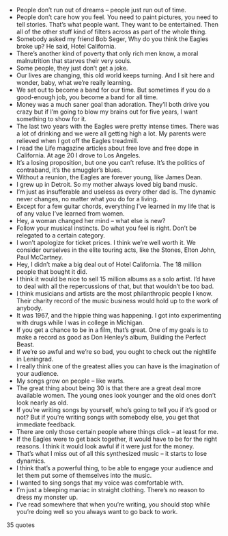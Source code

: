  - People don’t run out of dreams – people just run out of time.
 - People don’t care how you feel. You need to paint pictures, you need to tell stories. That’s what people want. They want to be entertained. Then all of the other stuff kind of filters across as part of the whole thing.
 - Somebody asked my friend Bob Seger, Why do you think the Eagles broke up? He said, Hotel California.
 - There’s another kind of poverty that only rich men know, a moral malnutrition that starves their very souls.
 - Some people, they just don’t get a joke.
 - Our lives are changing, this old world keeps turning. And I sit here and wonder, baby, what we’re really learning.
 - We set out to become a band for our time. But sometimes if you do a good-enough job, you become a band for all time.
 - Money was a much saner goal than adoration. They’ll both drive you crazy but if I’m going to blow my brains out for five years, I want something to show for it.
 - The last two years with the Eagles were pretty intense times. There was a lot of drinking and we were all getting high a lot. My parents were relieved when I got off the Eagles treadmill.
 - I read the Life magazine articles about free love and free dope in California. At age 20 I drove to Los Angeles.
 - It’s a losing proposition, but one you can’t refuse. It’s the politics of contraband, it’s the smuggler’s blues.
 - Without a reunion, the Eagles are forever young, like James Dean.
 - I grew up in Detroit. So my mother always loved big band music.
 - I’m just as insufferable and useless as every other dad is. The dynamic never changes, no matter what you do for a living.
 - Except for a few guitar chords, everything I’ve learned in my life that is of any value I’ve learned from women.
 - Hey, a woman changed her mind – what else is new?
 - Follow your musical instincts. Do what you feel is right. Don’t be relegated to a certain category.
 - I won’t apologize for ticket prices. I think we’re well worth it. We consider ourselves in the elite touring acts, like the Stones, Elton John, Paul McCartney.
 - Hey, I didn’t make a big deal out of Hotel California. The 18 million people that bought it did.
 - I think it would be nice to sell 15 million albums as a solo artist. I’d have to deal with all the repercussions of that, but that wouldn’t be too bad.
 - I think musicians and artists are the most philanthropic people I know. Their charity record of the music business would hold up to the work of anybody.
 - It was 1967, and the hippie thing was happening. I got into experimenting with drugs while I was in college in Michigan.
 - If you get a chance to be in a film, that’s great. One of my goals is to make a record as good as Don Henley’s album, Building the Perfect Beast.
 - If we’re so awful and we’re so bad, you ought to check out the nightlife in Leningrad.
 - I really think one of the greatest allies you can have is the imagination of your audience.
 - My songs grow on people – like warts.
 - The great thing about being 30 is that there are a great deal more available women. The young ones look younger and the old ones don’t look nearly as old.
 - If you’re writing songs by yourself, who’s going to tell you if it’s good or not? But if you’re writing songs with somebody else, you get that immediate feedback.
 - There are only those certain people where things click – at least for me.
 - If the Eagles were to get back together, it would have to be for the right reasons. I think it would look awful if it were just for the money.
 - That’s what I miss out of all this synthesized music – it starts to lose dynamics.
 - I think that’s a powerful thing, to be able to engage your audience and let them put some of themselves into the music.
 - I wanted to sing songs that my voice was comfortable with.
 - I’m just a bleeping maniac in straight clothing. There’s no reason to dress my monster up.
 - I’ve read somewhere that when you’re writing, you should stop while you’re doing well so you always want to go back to work.

35 quotes